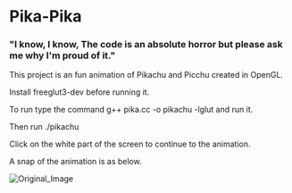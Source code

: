 # Pika-Pika
<h3>"I know, I know, The code is an absolute horror but please ask me why I'm proud of it."</h3>
This project is an fun animation of Pikachu and Picchu created in OpenGL.

Install freeglut3-dev before running it.

To run type the command g++ pika.cc -o pikachu -lglut and run it.

Then run ./pikachu

Click on the white part of the screen to continue to the animation.

A snap of the animation is as below.

![Original_Image](https://github.com/AthulSrinivas/Pika-Pika/blob/master/Snaps/Pikachu.png?raw=true)
